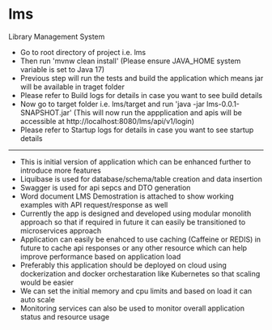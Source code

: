 # lms
Library Management System
- Go to root directory of project i.e. lms
- Then run 'mvnw clean install' (Please ensure JAVA_HOME system variable is set to Java 17)
- Previous step will run the tests and build the application which means jar will be available in traget folder
- Please refer to Build logs for details in case you want to see build details
- Now go to target folder i.e. lms/target and run 'java -jar lms-0.0.1-SNAPSHOT.jar' (This will now run the appplication and apis will be accessible at http://localhost:8080/lms/api/v1/login)
- Please refer to Startup logs for details in case you want to see startup details


------------------------------------------------------------------------------------------------------------
- This is initial version of application which can be enhanced further to introduce more features
- Liquibase is used for database/schema/table creation and data insertion
- Swagger is used for api sepcs and DTO generation
- Word document LMS Demostration is attached to show working examples with API request/response as well
- Currently the app is designed and developed using modular monolith approach so that if required in future it can easily be transitioned to microservices approach
- Application can easily be enahced to use caching (Caffeine or REDIS) in future to cache api responses or any other resource which can help improve performance based on application load
- Preferably this application should be deployed on cloud using dockerization and docker orchestaration like Kubernetes so that scaling would be easier
- We can set the initial memory and cpu limits and based on load it can auto scale 
- Monitoring services can also be used to monitor overall application status and resource usage
